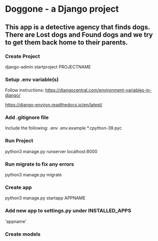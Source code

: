 # Doggone - a Django project

## This app is a detective agency that finds dogs. There are Lost dogs and Found dogs and we try to get them back home to their parents.

### Create Project
django-admin startproject PROJECTNAME

### Setup .env variable(s)
Follow instructions: 
https://djangocentral.com/environment-variables-in-django/

https://django-environ.readthedocs.io/en/latest/

### Add .gitignore file
Include the following:
.env
.env.example
*.cpython-39.pyc

### Run Project
python3 manage.py runserver
localhost:8000

### Run migrate to fix any errors
python3 manage.py migrate

### Create app
python3 manage.py startapp APPNAME

### Add new app to settings.py under INSTALLED_APPS
'appname'

### Create models

